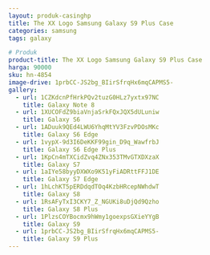 ```yaml
---
layout: produk-casinghp
title: The XX Logo Samsung Galaxy S9 Plus Case
categories: samsung
tags: galaxy

# Produk
product-title: The XX Logo Samsung Galaxy S9 Plus Case
harga: 90000
sku: hn-4854
image-drive: 1prbCC-JS2bg_BIirSfrqHx6mqCAPMS5-
gallery:
  - url: 1CZKdcnPfHrkPQv2tuzG0HLz7yxtx97NC
    title: Galaxy Note 8
  - url: 1XUCOFdZ9biaVnjaSrkFQxJQX5dULuniw
    title: Galaxy S6
  - url: 1ADuuk9QEd4LWU6YhqMtYV3FzvPDOsMKc
    title: Galaxy S6 Edge
  - url: 1vypX-9d3I6DeKKF99gin_D9q_WawfrbJ
    title: Galaxy S6 Edge Plus
  - url: 1KpCn4mTXCidZvq4ZNx353TMvGTXDXzaX
    title: Galaxy S7
  - url: 1aIYe58byyDXWXo9K51yFiADRttFFJ1DE
    title: Galaxy S7 Edge
  - url: 1hLchKT5pERDdqdTOq4KzbHRcepNWhdwT
    title: Galaxy S8
  - url: 1RsAFyTxI3CKY7_Z_NGUKi8uDjQd9Qzho
    title: Galaxy S8 Plus
  - url: 1PlzsCOYBocmx9hWmy1goexpsGXieYYgB
    title: Galaxy S9
  - url: 1prbCC-JS2bg_BIirSfrqHx6mqCAPMS5-
    title: Galaxy S9 Plus
---
```

